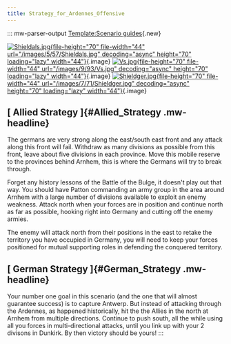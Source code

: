 ```yaml
---
title: Strategy_for_Ardennes_Offensive
---
```


::: mw-parser-output
[Template:Scenario
guides](/wiki/index.php?title=Template:Scenario_guides&action=edit&redlink=1 "Template:Scenario guides (page does not exist)"){.new}

[![Shieldals.jpg](/images/5/57/Shieldals.jpg){file-height="70"
file-width="44" url="/images/5/57/Shieldals.jpg" decoding="async"
height="70" loading="lazy"
width="44"}](/wiki/File:Shieldals.jpg){.image}
[![Vs.jpg](/images/9/93/Vs.jpg){file-height="70" file-width="44"
url="/images/9/93/Vs.jpg" decoding="async" height="70" loading="lazy"
width="44"}](/wiki/File:Vs.jpg){.image}
[![Shieldger.jpg](/images/7/71/Shieldger.jpg){file-height="70"
file-width="44" url="/images/7/71/Shieldger.jpg" decoding="async"
height="70" loading="lazy"
width="44"}](/wiki/File:Shieldger.jpg){.image}

## [ Allied Strategy ]{#Allied_Strategy .mw-headline}

The germans are very strong along the east/south east front and any
attack along this front will fail. Withdraw as many divisions as
possible from this front, leave about five divisions in each province.
Move this mobile reserve to the provinces behind Arnhem, this is where
the Germans will try to break through.

Forget any history lessons of the Battle of the Bulge, it doesn\'t play
out that way. You should have Patton commanding an army group in the
area around Arnhem with a large number of divisions available to exploit
an enemy weakness. Attack north when your forces are in position and
continue north as far as possible, hooking right into Germany and
cutting off the enemy armies.

The enemy will attack north from their positions in the east to retake
the territory you have occupied in Germany, you will need to keep your
forces positioned for mutual supporting roles in defending the conquered
territory.

## [ German Strategy ]{#German_Strategy .mw-headline}

Your number one goal in this scenario (and the one that will almost
guarantee success) is to capture Antwerp. But instead of attacking
through the Ardennes, as happened historically, hit the the Allies in
the north at Arnhem from multiple directions. Continue to push south,
all the while using all you forces in multi-directional attacks, until
you link up with your 2 divisons in Dunkirk. By then victory should be
yours!
:::
